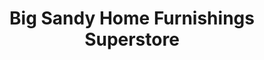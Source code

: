 ---
title: "Big Sandy Home Furnishings Superstore"
url: /lancaster/big-sandy-home-furnishings-superstore/
shop: Möbel
---